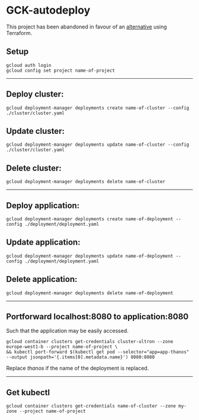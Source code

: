 # GCK-autodeploy

This project has been abandoned in favour of an [alternative](https://bitbucket.org/escio/bacheloroppgave-bitsec-2/src/master/) using Terraform.

## Setup
```
gcloud auth login
gcloud config set project name-of-project
```

---

## Deploy cluster:
```gcloud deployment-manager deployments create name-of-cluster --config ./cluster/cluster.yaml```

## Update cluster:
```gcloud deployment-manager deployments update name-of-cluster --config ./cluster/cluster.yaml```

## Delete cluster:
```gcloud deployment-manager deployments delete name-of-cluster```

---

## Deploy application:
```gcloud deployment-manager deployments create name-of-deployment --config ./deployment/deployment.yaml```

## Update application:
```gcloud deployment-manager deployments update name-of-deployment --config ./deployment/deployment.yaml```

## Delete application:
```gcloud deployment-manager deployments delete name-of-deployment```

---

## Portforward localhost:8080 to application:8080
Such that the application may be easily accessed.
```
gcloud container clusters get-credentials cluster-ultron --zone europe-west1-b --project name-of-project \
&& kubectl port-forward $(kubectl get pod --selector="app=app-thanos" --output jsonpath='{.items[0].metadata.name}') 8080:8080
```

Replace *thanos* if the name of the deployment is replaced.

---

## Get kubectl
```gcloud container clusters get-credentials name-of-cluster --zone my-zone --project name-of-project```